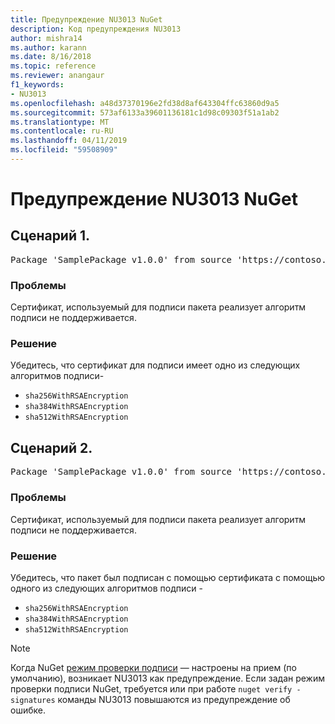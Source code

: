 ```yaml
---
title: Предупреждение NU3013 NuGet
description: Код предупреждения NU3013
author: mishra14
ms.author: karann
ms.date: 8/16/2018
ms.topic: reference
ms.reviewer: anangaur
f1_keywords:
- NU3013
ms.openlocfilehash: a48d37370196e2fd38d8af643304ffc63860d9a5
ms.sourcegitcommit: 573af6133a39601136181c1d98c09303f51a1ab2
ms.translationtype: MT
ms.contentlocale: ru-RU
ms.lasthandoff: 04/11/2019
ms.locfileid: "59508909"
---
```

# <a name="nuget-warning-nu3013"></a>Предупреждение NU3013 NuGet

## <a name="scenario-1"></a>Сценарий 1.

<pre>Package 'SamplePackage v1.0.0' from source 'https://contoso.com/index.json': The signing certificate has an unsupported signature algorithm.</pre>

### <a name="issue"></a>Проблемы

Сертификат, используемый для подписи пакета реализует алгоритм подписи не поддерживается.


### <a name="solution"></a>Решение

Убедитесь, что сертификат для подписи имеет одно из следующих алгоритмов подписи- 
* `sha256WithRSAEncryption`
* `sha384WithRSAEncryption`
* `sha512WithRSAEncryption`



## <a name="scenario-2"></a>Сценарий 2.

<pre>Package 'SamplePackage v1.0.0' from source 'https://contoso.com/index.json': The primary signature's certificate has an unsupported signature algorithm.</pre>

### <a name="issue"></a>Проблемы

Сертификат, используемый для подписи пакета реализует алгоритм подписи не поддерживается.


### <a name="solution"></a>Решение

Убедитесь, что пакет был подписан с помощью сертификата с помощью одного из следующих алгоритмов подписи - 
* `sha256WithRSAEncryption`
* `sha384WithRSAEncryption`
* `sha512WithRSAEncryption`


> [!Note]
> Когда NuGet [режим проверки подписи](https://docs.microsoft.com/en-us/nuget/consume-packages/installing-signed-packages#configure-package-signature-requirements) — настроены на прием (по умолчанию), возникает NU3013 как предупреждение. Если задан режим проверки подписи NuGet, требуется или при работе `nuget verify -signatures` команды NU3013 повышаются из предупреждение об ошибке. 

